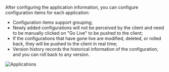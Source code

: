 After configuring the application information, you can configure configuration items for each application:

- Configuration items support grouping;
- Newly added configurations will not be perceived by the client and need to be manually clicked on "Go Live" to be pushed to the client;
- If the configurations that have gone live are modified, deleted, or rolled back, they will be pushed to the client in real time;
- Version history records the historical information of the configuration, and you can roll back to any version.

![Applications](/content/projects/agileconfig/assets/configuration.png)